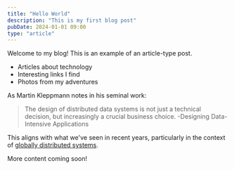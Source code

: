 ```yaml
---
title: "Hello World"
description: "This is my first blog post"
pubDate: 2024-01-01 09:00
type: "article"
---
```


Welcome to my blog! This is an example of an article-type post.

- Articles about technology
- Interesting links I find
- Photos from my adventures

As Martin Kleppmann notes in his seminal work:

> The design of distributed data systems is not just a technical decision, but increasingly a crucial business choice.
> -Designing Data-Intensive Applications

This aligns with what we've seen in recent years, particularly in the context of [globally distributed systems](https://en.wikipedia.org/wiki/Globally_distributed_system).

More content coming soon!
